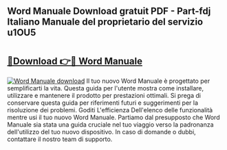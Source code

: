 ## Word Manuale Download gratuit PDF - Part-fdj Italiano Manuale del proprietario del servizio u1OU5

# <h2><a href="http://dfbaki.blite.top/?on=Word+Manuale">🔗Download 👉🔴 Word Manuale</a></h2>

[![Word Manuale download](https://i.imgur.com/lujVjoI.png)](http://dfbaki.blite.top/?on=Word+Manuale)
Il tuo nuovo Word Manuale è progettato per semplificarti la vita. Questa guida per l'utente mostra come installare, utilizzare e mantenere il prodotto per prestazioni ottimali. Si prega di conservare questa guida per riferimenti futuri e suggerimenti per la risoluzione dei problemi. Goditi L'efficienza Dell'elenco delle funzionalità mentre usi il tuo nuovo Word Manuale. Partiamo dal presupposto che Word Manuale sia stata una guida cruciale nel tuo viaggio verso la padronanza dell'utilizzo del tuo nuovo dispositivo. In caso di domande o dubbi, contattare il nostro team di supporto.
